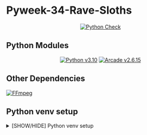 # Pyweek-34-Rave-Sloths

<div align="center">

[![Python Check](https://github.com/DefinitelyNotTelfairNetComputerSociety/Pyweek-34-Rave-Sloths/actions/workflows/python_lint_check.yml/badge.svg)](https://github.com/DefinitelyNotTelfairNetComputerSociety/Pyweek-34-Rave-Sloths/actions/workflows/python_int_check.yml)

</div>

## Python Modules

<div align="center">

[![Python v3.10](https://img.shields.io/badge/Python-v3.10-blue)](https://docs.python.org/3.10/)
[![Arcade v2.6.15](https://img.shields.io/badge/Arcade-v2.6.15-blue)](https://api.arcade.academy/en/2.6.15/)

</div>

## Other Dependencies

[![FFmpeg](https://img.shields.io/badge/FFmpeg-required-blue)](https://www.ffmpeg.org/download.html)

## Python venv setup

<details>
  <summary>[SHOW/HIDE] Python venv setup</summary>
    <details>
      <summary>[SHOW/HIDE] Windows Instructions</summary>

### Windows

#### Create the venv

```shell
cd GITHUB_REPO_ROOT_DIR
python -m venv venv
```

#### Activate the venv

```shell
cd GITHUB_REPO_ROOT_DIR
.\venv\Scripts\activate
```

Note: Your terminal will have `(venv)` prefixed to your current path.

#### Deactivate the venv

```shell
deactivate
```

</details><details>
    <summary>[SHOW/HIDE] Linux Instructions</summary>

### Linux

```
shell
cd GITHUB_REPO_ROOT_DIR
python3 -m venv venv
```

#### Activate the venv

```shell
cd GITHUB_REPO_ROOT_DIR
source venv\bin\activate
```

Note: Your terminal will have `(venv)` prefixed to your current path.

#### Deactivate the venv

```shell
deactivate
```

</details>

### Install Dependencies

With venv activated, Windows `pip install -r requirements.txt` Linux `pip3 install -r requirements.txt`

</details>
